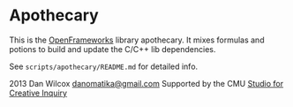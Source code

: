 Apothecary
==========

This is the [OpenFrameworks](http://openframeworks.cc) library apothecary. It mixes formulas and potions to build and update the C/C++ lib dependencies.

See `scripts/apothecary/README.md` for detailed info.

2013 Dan Wilcox <danomatika@gmail.com>
Supported by the CMU [Studio for Creative Inquiry](http://studioforcreativeinquiry.org/)
